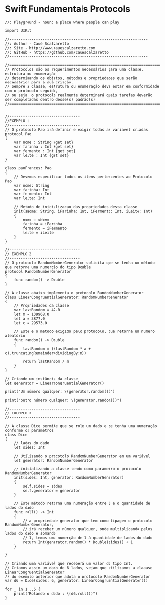 # Swift Fundamentals Protocols

    //: Playground - noun: a place where people can play
    
    import UIKit
    
    //---------------------------------------------------------------
    //: Author - Cauê Scalzaretto
    //: Site - http://www.cauescalzaretto.com
    //: GitHub - https://github.com/cauescalzaretto
    //---------------------------------------------------------------
    
    //=================================================================================================
    // Protocolos são os requerimentos necessários para uma classe, estrutura ou enumeração
    // determinando os objetos, métodos e propriedades que serão necessários para a sua criação.
    // Sempre a classe, estrutura ou enumeração deve estar em conformidade com o protocolo seguido,
    // ou seja, o protocolo realmente determinará quais tarefas deverão ser completadas dentro desse(s) padrão(s)
    //=================================================================================================
    
    
    //--------------------------------
    //EXEMPLO 1
    //--------------------------------
    // O protocolo Pao irá definir e exigir todas as variavel criadas
    protocol Pao
    {
        var nome : String {get set}
        var farinha : Int {get set}
        var fermento : Int {get set}
        var leite : Int {get set}
    }
    
    class paoFrances: Pao
    {
        // Devemos especificar todos os itens pertencentes ao Protocolo Pao
        var nome: String
        var farinha: Int
        var fermento: Int
        var leite: Int
        
        // Metodo de inicializacao das propriedades desta classe
        init(sNome: String, iFarinha: Int, iFermento: Int, iLeite: Int)
        {
            nome = sNome
            farinha = iFarinha
            fermento = iFermento
            leite = iLeite
        }
    }
    
    //--------------------------------
    // EXEMPLO 2
    //--------------------------------
    // O protocolo RandomNumberGenerator solicita que se tenha um método que retorne uma numerção do tipo Double
    protocol RandomNumberGenerator
    {
        func random() -> Double
    }
    
    // A classe abaixo implementa o protocolo RandomNumberGenerator
    class LinearCongruentialGenerator: RandomNumberGenerator
    {
        // Propriedades da classe
        var lastRandom = 42.0
        let m = 139968.0
        let a = 3877.0
        let c = 29573.0
        
        // Este é o método exigido pelo protocolo, que retorna um número aleatório
        func random() -> Double
        {
            lastRandom = ((lastRandom * a + c).truncatingRemainder(dividingBy:m))
            
            return lastRandom / m
        }
    }
    
    // Criando um instância da classe
    let generator = LinearCongruentialGenerator()
    
    print("Um número qualquer: \(generator.random())")
    
    print("outro número qualquer: \(generator.random())")
    
    //--------------------------------
    // EXEMPLO 3
    //--------------------------------
    
    // A classe Dice permite que se role um dado e se tenha uma numeração conforme os parametros
    class Dice
    {
        // lados do dado
        let sides: Int
        
        // Utilizando o procotolo RandomNumberGenerator em um variável
        let generator: RandomNumberGenerator
        
        // Inicializando a classe tendo como parametro o protocolo RandomNumberGenerator
        init(sides: Int, generator: RandomNumberGenerator)
        {
            self.sides = sides
            self.generator = generator
        }
        
        // Este método retorna uma numeração entre 1 e o quantidade de lados do dado
        func roll() -> Int
        {
            // a propriedade generator que tem como tipagem o protocolo RandomNumberGenerator,
            // irá receber um número qualquer, onde multiplicando pelos lados do dado e somando
            // 1, temos uma numerção de 1 à quantidade de lados do dado
            return Int(generator.random() * Double(sides)) + 1
        }
        
    }
    
    // Criando uma variável que receberá um valor do tipo Int.
    // Criamos assim um dado de 6 lados, vejam que utilizamos a claaase LinearCongruentialGenerator
    // do exemplo anterior que adota o protocolo RandomNumberGenerator
    var d6 = Dice(sides: 6, generator: LinearCongruentialGenerator())
    
    for _ in 1...5 {
        print("Rolando o dado : \(d6.roll())")
    }

